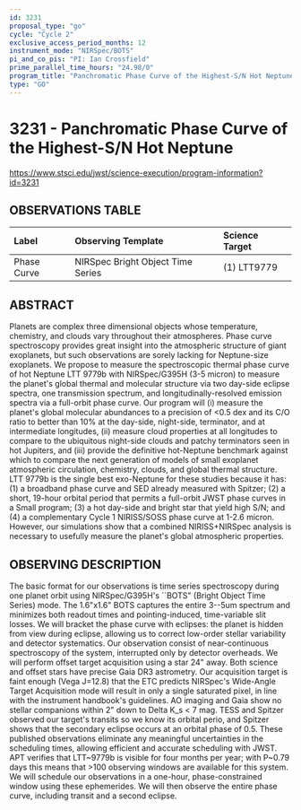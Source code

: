 ```yaml
---
id: 3231
proposal_type: "go"
cycle: "Cycle 2"
exclusive_access_period_months: 12
instrument_mode: "NIRSpec/BOTS"
pi_and_co_pis: "PI: Ian Crossfield"
prime_parallel_time_hours: "24.98/0"
program_title: "Panchromatic Phase Curve of the Highest-S/N Hot Neptune"
type: "GO"
---
```

# 3231 - Panchromatic Phase Curve of the Highest-S/N Hot Neptune
https://www.stsci.edu/jwst/science-execution/program-information?id=3231
## OBSERVATIONS TABLE
| Label       | Observing Template                 | Science Target |
| :---------- | :--------------------------------- | :------------- |
| Phase Curve | NIRSpec Bright Object Time Series | (1) LTT9779    |

## ABSTRACT

Planets are complex three dimensional objects whose temperature, chemistry, and clouds vary throughout their atmospheres. Phase curve spectroscopy provides great insight into the atmospheric structure of giant exoplanets, but such observations are sorely lacking for Neptune-size exoplanets.
We propose to measure the spectroscopic thermal phase curve of hot Neptune LTT 9779b with NIRSpec/G395H (3-5 micron) to measure the planet's global thermal and molecular structure via two day-side eclipse spectra, one transmission spectrum, and longitudinally-resolved emission spectra via a full-orbit phase curve. Our program will (i) measure the planet's global molecular abundances to a precision of <0.5 dex and its C/O ratio to better than 10% at the day-side, night-side, terminator, and at intermediate longitudes, (ii) measure cloud properties at all longitudes to compare to the ubiquitous night-side clouds and patchy terminators seen in hot Jupiters, and (iii) provide the definitive hot-Neptune benchmark against which to compare the next generation of models of small exoplanet atmospheric circulation, chemistry, clouds, and global thermal structure.
LTT 9779b is the single best exo-Neptune for these studies because it has: (1) a broadband phase curve and SED already measured with Spitzer; (2) a short, 19-hour orbital period that permits a full-orbit JWST phase curves in a Small program; (3) a hot day-side and bright star that yield high S/N; and (4) a complementary Cycle 1 NIRISS/SOSS phase curve at 1-2.6 micron. However, our simulations show that a combined NIRISS+NIRSpec analysis is necessary to usefully measure the planet's global atmospheric properties.

## OBSERVING DESCRIPTION

The basic format for our observations is time series spectroscopy during one planet orbit using NIRSpec/G395H's ``BOTS" (Bright Object Time Series) mode. The 1.6"x1.6" BOTS captures the entire 3--5um spectrum and minimizes both readout times and pointing-induced, time-variable slit losses. We will bracket the phase curve with eclipses: the planet is hidden from view during eclipse, allowing us to correct low-order stellar variability and detector systematics. Our observation consist of near-continuous spectroscopy of the system, interrupted only by detector overheads.
We will perform offset target acquisition using a star 24" away. Both science and offset stars have precise Gaia DR3 astrometry. Our acquisition target is faint enough (Vega J=12.8) that the ETC predicts NIRSpec's Wide-Angle Target Acquisition mode will result in only a single saturated pixel, in line with the instrument handbook's guidelines. AO imaging and Gaia show no stellar companions within 2" down to Delta K_s < 7 mag.
TESS and Spitzer observed our target's transits so we know its orbital perio, and Spitzer shows that the secondary eclipse occurs at an orbital phase of 0.5. These published observations eliminate any meaningful uncertainties in the scheduling times, allowing efficient and accurate scheduling with JWST. APT verifies that LTT~9779b is visible for four months per year; with P~0.79 days this means that >100 observing windows are available for this system. We will schedule our observations in a one-hour, phase-constrained window using these ephemerides. We will then observe the entire phase curve, including transit and a second eclipse.